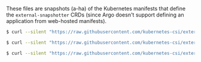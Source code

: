 These files are snapshots (a-ha) of the Kubernetes manifests that define the `external-snapshotter` CRDs (since Argo doesn't support defining an application from web-hosted manifests).

```bash
$ curl --silent "https://raw.githubusercontent.com/kubernetes-csi/external-snapshotter/release-5.0/client/config/crd/snapshot.storage.k8s.io_volumesnapshotclasses.yaml" -o volumesnapshotclasses.yaml

$ curl --silent "https://raw.githubusercontent.com/kubernetes-csi/external-snapshotter/release-5.0/client/config/crd/snapshot.storage.k8s.io_volumesnapshotcontents.yaml" -o volumesnapshotcontents.yaml

$ curl --silent "https://raw.githubusercontent.com/kubernetes-csi/external-snapshotter/release-5.0/client/config/crd/snapshot.storage.k8s.io_volumesnapshots.yaml" -o volumesnapshots.yaml
```